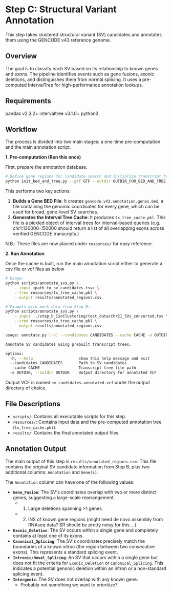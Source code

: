 # Step C: Structural Variant Annotation

This step takes clustered structural variant (SV) candidates and annotates them using the GENCODE v43 reference genome.

## Overview

The goal is to classify each SV based on its relationship to known genes and exons. The pipeline identifies events such as gene fusions, exonic deletions, and distinguishes them from normal splicing. It uses a pre-computed IntervalTree for high-performance annotation lookups.

## Requirements

pandas v2.3.2+
intervaltree v3.1.0+
python3

## Workflow

The process is divided into two main stages: a one-time pre-computation and the main annotation script.

**1. Pre-computation (Run this once)**

First, prepare the annotation database.

```bash
# Define gene regions for candidate search and initialize transcript tree for later queries
python init_bed_and_tree.py --gtf GTF --outdir OUTDIR_FOR_BED_AND_TREE
```

This performs two key actions:

1.  **Builds a Gene BED File**: It creates `gencode.v43.annotation.genes.bed`, a file containing the genomic coordinates for every gene, which can be used for broad, gene-level SV searches.
2.  **Generates the Interval Tree Cache**: It produces `tx_tree_cache.pkl`. This file is a pickled object of interval trees for interval-based queries (e.g. chr1:130000-150000 should return a list of all overlapping exons across verified GENCODE transcripts.)

N.B.: These files are now placed under `resources/` for easy reference.

**2. Run Annotation**

Once the cache is built, run the main annotation script either to generate a csv file or vcf files as below

```bash
# Usage:
python scripts/annotate_svs.py \
    --input <path_to_sv_candidates.tsv> \
    --tree resources/tx_tree_cache.pkl \
    --output results/annotated_regions.csv

# Example with mock data from Step B:
python scripts/annotate_svs.py \
    --input ../step_b_IsoClustering/test_data/chr21_SVs_converted.tsv \
    --tree resources/tx_tree_cache.pkl \
    --output results/annotated_regions.csv
```

```bash
usage: annotate.py [-h] --candidates CANDIDATES --cache CACHE -o OUTDIR

Annotate SV candidates using prebuilt transcript trees.

options:
  -h, --help                    show this help message and exit
  --candidates CANDIDATES       Path to SV candidates
  --cache CACHE                 Transcript tree file path
  -o OUTDIR, --outdir OUTDIR    Output directory for annotated VCF
```

Output VCF is named `sv_candidates.annotated.vcf` under the output directory of choice.

## File Descriptions

- `scripts/`: Contains all executable scripts for this step.
- `resources/`: Contains input data and the pre-computed annotation tree (`tx_tree_cache.pkl`).
- `results/`: Contains the final annotated output files.

## Annotation Output

The main output of this step is `results/annotated_regions.csv`. This file contains the original SV candidate information from Step B, plus two additional columns: `Annotation` and `Gene(s)`.

The `Annotation` column can have one of the following values:

- **`Gene_Fusion`**: The SV's coordinates overlap with two or more distinct genes, suggesting a large-scale rearrangement.
  - 1. Large deletions spanning >1 genes
  - 2. INS of known gene regions (might need de novo assembly from RNAseq data? SR should be pretty noisy for this ...)
- **`Exonic_Deletion`**: The SV occurs within a single gene and completely contains at least one of its exons.
- **`Canonical_Splicing`**: The SV's coordinates precisely match the boundaries of a known intron (the region between two consecutive exons). This represents a standard splicing event.
- **`Intronic/Novel_Splicing`**: An SV that occurs within a single gene but does not fit the criteria for `Exonic_Deletion` or `Canonical_Splicing`. This indicates a potential genomic deletion within an intron or a non-standard splicing event.
- **`Intergenic`**: The SV does not overlap with any known gene.
  - Probably not something we want to prioritize?
